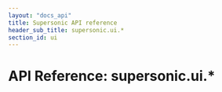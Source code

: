 ```yaml
---
layout: "docs_api"
title: Supersonic API reference
header_sub_title: supersonic.ui.*
section_id: ui
---
```


# API Reference: supersonic.ui.*
